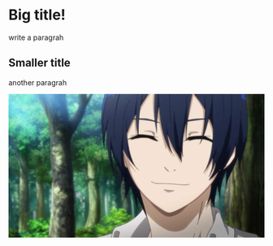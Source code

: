 # Big title!
write a paragrah
## Smaller title
another paragrah

![image](https://github.com/littleyueyue11/neueda_course/blob/main/%E8%AF%B8%E8%91%9B%E9%9D%92.jpg)
